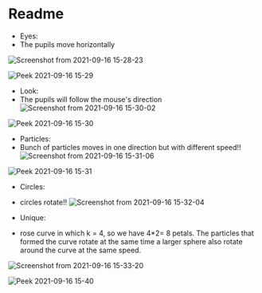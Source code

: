 # Readme

* Eyes:
* The pupils move horizontally

![Screenshot from 2021-09-16 15-28-23](https://user-images.githubusercontent.com/41777532/133674973-9ce73890-6cb6-481e-8369-3b80828a5e39.png)

![Peek 2021-09-16 15-29](https://user-images.githubusercontent.com/41777532/133675058-b235374c-7d06-424e-9d4b-a4a0a50db606.gif)


* Look:
* The pupils will follow the mouse's direction
![Screenshot from 2021-09-16 15-30-02](https://user-images.githubusercontent.com/41777532/133675233-0734bfca-4ded-4cdb-bb52-810c867f5a72.png)

![Peek 2021-09-16 15-30](https://user-images.githubusercontent.com/41777532/133675177-21acee85-ab41-47b2-af9b-f2e66d55371d.gif)

* Particles:
* Bunch of particles moves in one direction but with different speed!!
![Screenshot from 2021-09-16 15-31-06](https://user-images.githubusercontent.com/41777532/133675336-66a39d87-d974-41bb-aa93-11396358756f.png)

![Peek 2021-09-16 15-31](https://user-images.githubusercontent.com/41777532/133675350-efff0289-179e-4c49-8cb1-0e5d1f98b6e4.gif)

* Circles:
* circles rotate!!
![Screenshot from 2021-09-16 15-32-04](https://user-images.githubusercontent.com/41777532/133675431-f3dca0fb-1ab2-4050-bc3b-c428665013ba.png)

* Unique:
* rose curve in which k  = 4, so we have 4*2= 8 petals. The particles that formed the curve rotate at the same time a larger sphere also rotate around the curve at the same speed.

![Screenshot from 2021-09-16 15-33-20](https://user-images.githubusercontent.com/41777532/133675951-d85e425d-746d-4a94-b022-01c40eda5229.png)

![Peek 2021-09-16 15-40](https://user-images.githubusercontent.com/41777532/133675583-6a8d56e0-28d6-4867-a975-0c5d517775ab.gif)

